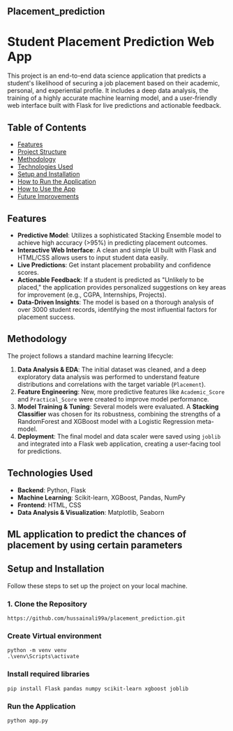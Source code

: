 ## Placement_prediction
# Student Placement Prediction Web App

This project is an end-to-end data science application that predicts a student's likelihood of securing a job placement based on their academic, personal, and experiential profile. It includes a deep data analysis, the training of a highly accurate machine learning model, and a user-friendly web interface built with Flask for live predictions and actionable feedback.

 
<!-- **Note to User:** Replace the link above with a GIF of your own application in action for a more professional look. -->

## Table of Contents
- [Features](#features)
- [Project Structure](#project-structure)
- [Methodology](#methodology)
- [Technologies Used](#technologies-used)
- [Setup and Installation](#setup-and-installation)
- [How to Run the Application](#how-to-run-the-application)
- [How to Use the App](#how-to-use-the-app)
- [Future Improvements](#future-improvements)

## Features

*   **Predictive Model**: Utilizes a sophisticated Stacking Ensemble model to achieve high accuracy (>95%) in predicting placement outcomes.
*   **Interactive Web Interface**: A clean and simple UI built with Flask and HTML/CSS allows users to input student data easily.
*   **Live Predictions**: Get instant placement probability and confidence scores.
*   **Actionable Feedback**: If a student is predicted as "Unlikely to be placed," the application provides personalized suggestions on key areas for improvement (e.g., CGPA, Internships, Projects).
*   **Data-Driven Insights**: The model is based on a thorough analysis of over 3000 student records, identifying the most influential factors for placement success.


## Methodology

The project follows a standard machine learning lifecycle:

1.  **Data Analysis & EDA**: The initial dataset was cleaned, and a deep exploratory data analysis was performed to understand feature distributions and correlations with the target variable (`Placement`).
2.  **Feature Engineering**: New, more predictive features like `Academic_Score` and `Practical_Score` were created to improve model performance.
3.  **Model Training & Tuning**: Several models were evaluated. A **Stacking Classifier** was chosen for its robustness, combining the strengths of a RandomForest and XGBoost model with a Logistic Regression meta-model.
4.  **Deployment**: The final model and data scaler were saved using `joblib` and integrated into a Flask web application, creating a user-facing tool for predictions.

## Technologies Used

*   **Backend**: Python, Flask
*   **Machine Learning**: Scikit-learn, XGBoost, Pandas, NumPy
*   **Frontend**: HTML, CSS
*   **Data Analysis & Visualization**: Matplotlib, Seaborn


## ML application to predict the chances of placement by using certain parameters

## Setup and Installation

Follow these steps to set up the project on your local machine.

### 1. Clone the Repository
```
https://github.com/hussainali99a/placement_prediction.git
```

### Create Virtual environment
```
python -m venv venv
.\venv\Scripts\activate
```

### Install required libraries
```
pip install Flask pandas numpy scikit-learn xgboost joblib
```

### Run the Application
```
python app.py
```
